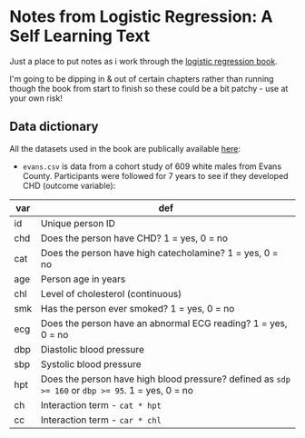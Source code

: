 # Notes from Logistic Regression: A Self Learning Text
Just a place to put notes as i work through the [logistic regression book](https://www.amazon.co.uk/Logistic-Regression-Self-Learning-Statistics-Biology/dp/1441917411/ref=sr_1_1?dchild=1&keywords=logistic+regression+a+self&qid=1615129880&s=books&sr=1-1).

I'm going to be dipping in & out of certain chapters rather than running though the book from start to finish so these could be a bit patchy - use at your own risk!

## Data dictionary

All the datasets used in the book are publically available [here](http://web1.sph.emory.edu/dkleinb/logreg3.htm):

* `evans.csv` is data from a cohort study of 609 white males from Evans County. Participants were followed for 7 years to see if they developed CHD (outcome variable):

| var | def |
| --- | --- |
| id | Unique person ID|
| chd | Does the person have CHD? 1 = yes, 0 = no |
| cat | Does the person have high catecholamine? 1 = yes, 0 = no |
| age | Person age in years |
| chl | Level of cholesterol (continuous) |
| smk | Has the person ever smoked? 1 = yes, 0 = no |
| ecg | Does the person have an abnormal ECG reading? 1 = yes, 0 = no |
| dbp | Diastolic blood pressure |
| sbp | Systolic blood pressure |
| hpt | Does the person have high blood pressure? defined as `sdp >= 160` or `dbp >= 95`. 1 = yes, 0 = no|
| ch | Interaction term - `cat * hpt` |
| cc | Interaction term - `car * chl` |